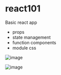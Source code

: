 # react101

Basic react app
- props
- state management
- function components
- module css

![image](https://github.com/cycopepe/react101/assets/944417/09fe9caa-22fa-439f-97da-70a23315ad03)

![image](https://github.com/cycopepe/react101/assets/944417/1ff0f2a5-856d-4173-b455-5afcc2db4ba4)
